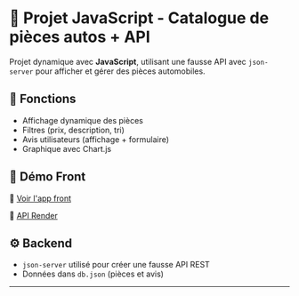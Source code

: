 # 🧩 Projet JavaScript - Catalogue de pièces autos + API

Projet dynamique avec **JavaScript**, utilisant une fausse API avec `json-server` pour afficher et gérer des pièces automobiles.

## 🧪 Fonctions

- Affichage dynamique des pièces
- Filtres (prix, description, tri)
- Avis utilisateurs (affichage + formulaire)
- Graphique avec Chart.js

## 🔗 Démo Front

🔗 [Voir l'app front](https://nono-bendi.github.io/java_script_cour_2)

🔗 [API Render](https://api-pieces-autos.onrender.com/pieces)

## ⚙️ Backend

- `json-server` utilisé pour créer une fausse API REST
- Données dans `db.json` (pièces et avis)

---


